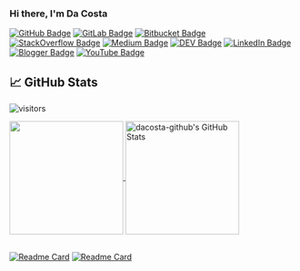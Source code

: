 
### Hi there, I'm Da Costa


[![GitHub Badge](https://img.shields.io/badge/GitHub-100000?style=for-the-badge&logo=github&logoColor=white)](https://github.com/dacosta-github)
[![GitLab Badge](https://img.shields.io/badge/GitLab-330F63?style=for-the-badge&logo=gitlab&logoColor=white)](https://gitlab.com/dacosta-github)
[![Bitbucket Badge](https://img.shields.io/badge/Bitbucket-330F63?style=for-the-badge&logo=bitbucket&logoColor=white)](https://bitbucket.org/dacosta-github/)
[![StackOverflow Badge](https://img.shields.io/badge/Stack_Overflow-FE7A16?style=for-the-badge&logo=stack-overflow&logoColor=white)](https://stackoverflow.com/users/2371987/dacosta-github)
[![Medium Badge](https://img.shields.io/badge/Medium-12100E?style=for-the-badge&logo=medium&logoColor=white)](https://medium.com/dacosta-github)
[![DEV Badge](https://img.shields.io/badge/dev.to-0A0A0A?style=for-the-badge&logo=dev.to&logoColor=white)](https://dev.to/dacosta-github)
[![LinkedIn Badge](https://img.shields.io/badge/LinkedIn-0077B5?style=for-the-badge&logo=linkedin&logoColor=white)](https://www.linkedin.com/in/dacosta-github/)
[![Blogger Badge](https://img.shields.io/badge/Blogger-FF5722?style=for-the-badge&logo=blogger&logoColor=white)](https://dacosta-github.blogspot.com/)
[![YouTube Badge](https://img.shields.io/badge/YouTube-FF0000?style=for-the-badge&logo=youtube&logoColor=white)](https://www.youtube.com/channel/dacosta-github)



## &#x1f4c8; GitHub Stats

![visitors](https://visitor-badge.glitch.me/badge?style=flat-square&page_id=dacosta-github)

<a href="https://github.com/dacosta-github/about-me">
  <img height="200px" align="center" src="https://github-readme-stats.vercel.app/api/top-langs/?username=dacosta-github&layout=compact&langs_count=10&hide=asp,php&title_color=ffffff&text_color=c9cacc&icon_color=2bbc8a&bg_color=1d1f21" />
</a>
<a href="https://github.com/dacosta-github/about-me">
  <img height="200px" align="center" src="https://github-readme-stats.vercel.app/api?username=dacosta-github&show_icons=true&line_height=27&count_private=true&title_color=ffffff&text_color=c9cacc&icon_color=2bbc8a&bg_color=1d1f21" alt="dacosta-github's GitHub Stats" />
</a>


<br>

<br>


[![Readme Card](https://github-readme-stats.vercel.app/api/pin/?username=dacosta-github&repo=udacity-mle)](https://github.com/dacosta-github/udacity-mle)
[![Readme Card](https://github-readme-stats.vercel.app/api/pin/?username=dacosta-github&repo=udacity-de)](https://github.com/dacosta-github/udacity-de)
